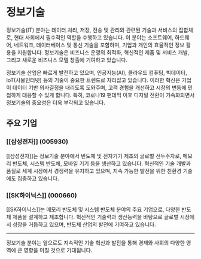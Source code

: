 # 정보기술

정보기술(IT) 분야는 데이터 처리, 저장, 전송 및 관리와 관련된 기술과 서비스의 집합체로, 현대 사회에서 필수적인 역할을 수행하고 있습니다. 이 분야는 소프트웨어, 하드웨어, 네트워크, 데이터베이스 및 통신 기술을 포함하며, 기업과 개인의 효율적인 정보 활용을 지원합니다. 정보기술은 비즈니스 운영의 최적화, 혁신적인 제품 및 서비스 개발, 그리고 새로운 비즈니스 모델 창출에 기여하고 있습니다.

정보기술 산업은 빠르게 발전하고 있으며, 인공지능(AI), 클라우드 컴퓨팅, 빅데이터, IoT(사물인터넷) 등의 기술이 중요한 트렌드로 자리잡고 있습니다. 이러한 혁신은 기업이 데이터 기반 의사결정을 내리도록 도와주며, 고객 경험을 개선하고 시장의 변동에 민첩하게 대응할 수 있게 합니다. 특히, 코로나19 팬데믹 이후 디지털 전환이 가속화되면서 정보기술의 중요성은 더욱 부각되고 있습니다.

## 주요 기업

### [[삼성전자]] (005930)
[[삼성전자]]는 정보기술 분야에서 반도체 및 전자기기 제조의 글로벌 선두주자로, 메모리 반도체, 시스템 반도체, 모바일 기기 등을 생산하고 있습니다. 혁신적인 기술 개발과 품질로 세계 시장에서 경쟁력을 유지하고 있으며, 지속 가능한 발전을 위한 친환경 기술에도 집중하고 있습니다.

### [[SK하이닉스]] (000660)
[[SK하이닉스]]는 메모리 반도체 및 시스템 반도체 분야의 주요 기업으로, 다양한 반도체 제품을 설계하고 제조합니다. 혁신적인 기술력과 생산능력을 바탕으로 글로벌 시장에서 성장을 거듭하고 있으며, 반도체 산업의 발전에 기여하고 있습니다.

---

정보기술 분야는 앞으로도 지속적인 기술 혁신과 발전을 통해 경제와 사회의 다양한 영역에 큰 영향을 미칠 것으로 기대됩니다.